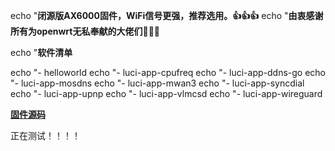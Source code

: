 echo "**闭源版AX6000固件，WiFi信号更强，推荐选用。👍👍👍**
echo "**由衷感谢所有为openwrt无私奉献的大佬们🙏🙏🙏**

echo "**软件清单**

echo "- helloworld
echo "- luci-app-cpufreq
echo "- luci-app-ddns-go
echo "- luci-app-mosdns
echo "- luci-app-mwan3
echo "- luci-app-syncdial
echo "- luci-app-upnp
echo "- luci-app-vlmcsd
echo "- luci-app-wireguard

**[固件源码](https://github.com/padavanonly/immortalwrtARM)**



正在测试！！！！